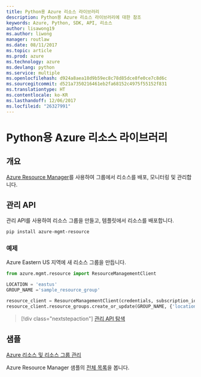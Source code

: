 ```yaml
---
title: Python용 Azure 리소스 라이브러리
description: Python용 Azure 리소스 라이브러리에 대한 참조
keywords: Azure, Python, SDK, API, 리소스
author: lisawong19
ms.author: liwong
manager: routlaw
ms.date: 08/11/2017
ms.topic: article
ms.prod: azure
ms.technology: azure
ms.devlang: python
ms.service: multiple
ms.openlocfilehash: d924a8aea18d9b59ec8c78d85dce8fe0ce7c8d6c
ms.sourcegitcommit: d521a7350216461eb2fa68152c4975f55152f831
ms.translationtype: HT
ms.contentlocale: ko-KR
ms.lasthandoff: 12/06/2017
ms.locfileid: "26327991"
---
```

# <a name="azure-resources-libraries-for-python"></a>Python용 Azure 리소스 라이브러리

## <a name="overview"></a>개요 
[Azure Resource Manager](https://docs.microsoft.com/en-us/azure/azure-resource-manager/resource-group-overview)를 사용하여 그룹에서 리소스를 배포, 모니터링 및 관리합니다.

## <a name="management-api"></a>관리 API
관리 API를 사용하여 리소스 그룹을 만들고, 템플릿에서 리소스를 배포합니다.

```bash
pip install azure-mgmt-resource
```
### <a name="example"></a>예제 
Azure Eastern US 지역에 새 리소스 그룹을 만듭니다.

```python
from azure.mgmt.resource import ResourceManagementClient

LOCATION = 'eastus'
GROUP_NAME ='sample_resource_group'

resource_client = ResourceManagementClient(credentials, subscription_id)
resource_client.resource_groups.create_or_update(GROUP_NAME, {'location': LOCATION})
```

> [!div class="nextstepaction"]
> [관리 API 탐색](/python/api/overview/azure/azure.mgmt.resource)

## <a name="samples"></a>샘플
[Azure 리소스 및 리소스 그룹 관리](https://github.com/Azure-Samples/resource-manager-python-resources-and-groups)

Azure Resource Manager 샘플의 [전체 목록](https://azure.microsoft.com/resources/samples/?platform=python&term=resource)을 봅니다.
